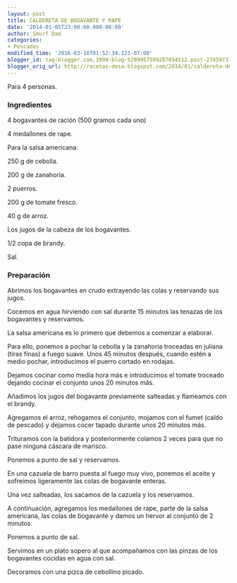 ```yaml
---
layout: post
title: CALDERETA DE BOGAVANTE Y RAPE
date: '2014-01-05T23:00:00.000-08:00'
author: Smurf Dad
categories:
- Pescados
modified_time: '2016-03-16T01:52:34.122-07:00'
blogger_id: tag:blogger.com,1999:blog-5299957599287034512.post-274597314987020849
blogger_orig_url: http://recetas-desa.blogspot.com/2014/01/caldereta-de-bogavante-y-rape.html
---
```


Para 4 personas.

<h3>Ingredientes</h3>
4 bogavantes de ración (500 gramos cada uno)

4 medallones de rape.

Para la salsa americana:

250 g de cebolla.

200 g de zanahoria.

2 puerros.

200 g de tomate fresco.

40 g de arroz.

Los jugos de la cabeza de los bogavantes.

1/2 copa de brandy.

Sal.

<h3>Preparación</h3>
Abrimos los bogavantes en crudo extrayendo las colas y reservando sus jugos.

Cocemos en agua hirviendo con sal durante 15 minutos las tenazas de los bogavantes y reservamos.



La salsa americana es lo primero que debemos a comenzar a elaborar.

Para ello, ponemos a pochar la cebolla y la zanahoria troceadas en juliana (tiras finas) a fuego suave. Unos 45 minutos después, cuando estén a medio pochar, introducimos el puerro cortado en rodajas.

Dejamos cocinar como media hora más e introducimos el tomate troceado dejando cocinar el conjunto unos 20 minutos más.

Añadimos los jugos del bogavante previamente salteadas y flameamos con el brandy.

Agregamos el arroz, rehogamos el conjunto, mojamos con el fumet (caldo de pescado) y dejamos cocer tapado durante unos 20 minutos más.

Trituramos con la batidora y posteriormente colamos 2 veces para que no pase ninguna cáscara de marisco.

Ponemos a punto de sal y reservamos.



En una cazuela de barro puesta al fuego muy vivo, ponemos el aceite y sofreímos ligeramente las colas de bogavante enteras.

Una vez salteadas, los sacamos de la cazuela y los reservamos.

A continuación, agregamos los medallones de rape, parte de la salsa americana, las colas de bogavante y damos un hervor al conjunto de 2 minutos.

Ponemos a punto de sal.

Servimos en un plato sopero al que acompañamos con las pinzas de los bogavantes cocidas en agua con sal.

Decoramos con una pizca de cebollino picado.